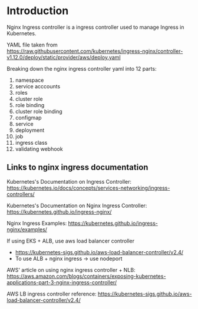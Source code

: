 # Introduction
Nginx Ingress controller is a ingress controller used to manage Ingress in Kubernetes.

YAML file taken from https://raw.githubusercontent.com/kubernetes/ingress-nginx/controller-v1.12.0/deploy/static/provider/aws/deploy.yaml

Breaking down the nginx ingress controller yaml into 12 parts:
1. namespace
2. service acccounts
3. roles
4. cluster role
5. role binding
6. cluster role binding 
7. configmap
8. service 
9. deployment
10. job
11. ingress class 
12. validating webhook

## Links to nginx ingress documentation
Kubernetes's Documentation on Ingress Controller:
https://kubernetes.io/docs/concepts/services-networking/ingress-controllers/

Kubernetes's Documentation on Nginx Ingress Controller:
https://kubernetes.github.io/ingress-nginx/

Nginx Ingress Examples:
https://kubernetes.github.io/ingress-nginx/examples/

If using EKS + ALB, use aws load balancer controller
- https://kubernetes-sigs.github.io/aws-load-balancer-controller/v2.4/
- To use ALB + nginx ingress -> use nodeport

AWS' article on using nginx ingress controller + NLB:
https://aws.amazon.com/blogs/containers/exposing-kubernetes-applications-part-3-nginx-ingress-controller/

AWS LB ingress controller reference:
https://kubernetes-sigs.github.io/aws-load-balancer-controller/v2.4/
